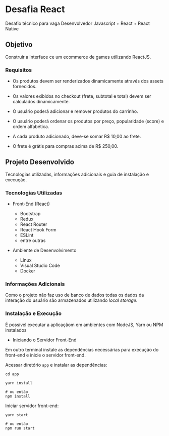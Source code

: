 # Desafia React

Desafio técnico para vaga Desenvolvedor Javascript + React + React Native

## Objetivo

Construir a interface ce um ecommerce de games utilizando ReactJS.

### Requisitos

  - Os produtos devem ser renderizados dinamicamente através dos assets fornecidos.
  
  - Os valores exibidos no checkout (frete, subtotal e total) devem ser calculados dinamicamente.
  
  - O usuário poderá adicionar e remover produtos do carrinho.
  
  - O usuário poderá ordenar os produtos por preço, popularidade (score) e ordem alfabética.
  
  - A cada produto adicionado, deve-se somar R$ 10,00 ao frete.
  
  - O frete é grátis para compras acima de R$ 250,00.

## Projeto Desenvolvido

Tecnologias utilizadas, informações adicionais e guia de instalação e execução.

### Tecnologias Utilizadas

- Front-End (React)
  - Bootstrap
  - Redux
  - React Router
  - React Hook Form
  - ESLint
  - entre outras

- Ambiente de Desenvolvimento
  - Linux
  - Visual Studio Code
  - Docker

### Informações Adicionais

Como o projeto não faz uso de banco de dados todas os dados da interação do usuário são armazenados utilizando *local storage*.


### Instalação e Execução

É possível executar a aplicaçãom em ambientes com NodeJS, Yarn ou NPM instalados

- Iniciando o Servidor Front-End

Em outro terminal instale as dependências necessárias para execução do front-end e inicie o servidor front-end.

Acessar diretório `app` e instalar as dependências:

```shell
cd app

yarn install

# ou então
npm install
```

Iniciar servidor front-end:

```shell
yarn start

# ou então
npm run start
```
